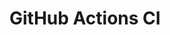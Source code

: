 # GitHub Actions CI






































































































































































































































































































































































































































































































































































































































































































































































































































































































































































































































































































































































































































































































































































































































































































































































































































































































































































































































































































































































































































































































